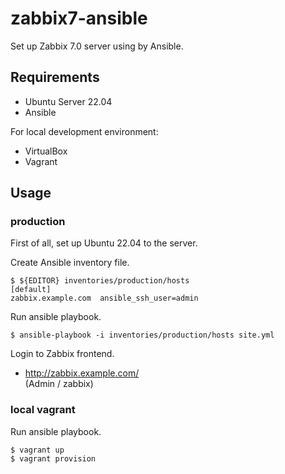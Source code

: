 # zabbix7-ansible

Set up Zabbix 7.0 server using by Ansible.

## Requirements

* Ubuntu Server 22.04
* Ansible

For local development environment:

* VirtualBox
* Vagrant

## Usage

### production

First of all, set up Ubuntu 22.04 to the server.

Create Ansible inventory file.

    $ ${EDITOR} inventories/production/hosts
    [default]
    zabbix.example.com  ansible_ssh_user=admin

Run ansible playbook.

    $ ansible-playbook -i inventories/production/hosts site.yml

Login to Zabbix frontend.

* http://zabbix.example.com/<br>(Admin / zabbix)

### local vagrant

Run ansible playbook.

    $ vagrant up
    $ vagrant provision
